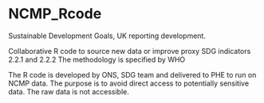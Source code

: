# NCMP_Rcode

Sustainable Development Goals, UK reporting development.

Collaborative R code to source new data or improve proxy SDG indicators 2.2.1 and 2.2.2
The methodology is specified by WHO

The R code is developed by ONS, SDG team and delivered to PHE to run on NCMP data. The purpose is to avoid direct access to potentially sensitive data.
The raw data is not accessible.
